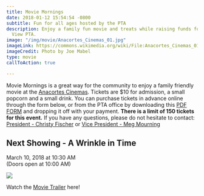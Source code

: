 ```yaml
---
title: Movie Mornings
date: 2018-01-12 15:54:54 -0800
subtitle: Fun for all ages hosted by the PTA
description: Enjoy a family fun movie and treats while raising funds for the Island
  View PTA.
image: "/img/movie/Anacortes_Cinemas_01.jpg"
imageLink: https://commons.wikimedia.org/wiki/File:Anacortes_Cinemas_01.jpg
imageCredit: Photo by Joe Mabel
type: movie
callToAction: true

---
```

Movie Mornings is a great way for the community to enjoy a family friendly movie at the [Anacortes Cinemas](http://farawayentertainment.com/location/anacortes-cinemas/). Tickets are $10 for admission, a small popcorn and a small drink. You can purchase tickets in advance online through the form below, or from the PTA office by downloading this [PDF FORM](https://drive.google.com/file/d/1jIWQ8WSnhEmYpO-CB-6v4roTxHk1cp63/view?usp=sharing) and dropping it off with your payment. **There is a limit of 150 tickets for this event.** If you have any questions, please do not hesitate to contact: [President - Christy Fischer](mailto:president@islandviewpta.org) or [Vice President - Meg Mourning](mailto:vicepresident@islandviewpta.org)

## Next Showing - A Wrinkle in Time

March 10, 2018 at 10:30 AM  
(Doors open at 10:00 AM)

![](http://www.comingsoon.net/assets/uploads/2017/11/wrinkleintimeheader.jpg)  

Watch the [Movie Trailer](https://youtu.be/UhZ56rcWwRQ) here!